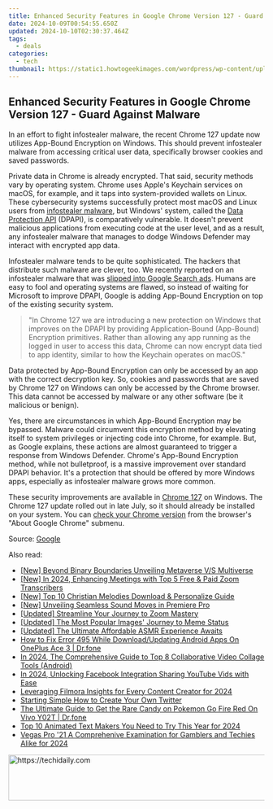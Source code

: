 ```yaml
---
title: Enhanced Security Features in Google Chrome Version 127 - Guard Against Malware
date: 2024-10-09T00:54:55.650Z
updated: 2024-10-10T02:30:37.464Z
tags:
  - deals
categories:
  - tech
thumbnail: https://static1.howtogeekimages.com/wordpress/wp-content/uploads/2024/01/google-chrome-hero.jpg
---
```


## Enhanced Security Features in Google Chrome Version 127 - Guard Against Malware

In an effort to fight infostealer malware, the recent Chrome 127 update now utilizes App-Bound Encryption on Windows. This should prevent infostealer malware from accessing critical user data, specifically browser cookies and saved passwords.

 Private data in Chrome is already encrypted. That said, security methods vary by operating system. Chrome uses Apple's Keychain services on macOS, for example, and it taps into system-provided wallets on Linux. These cybersecurity systems successfully protect most macOS and Linux users from [infostealer malware](https://www.anrdoezrs.net/links/3607085/type/dlg/sid/UUhtgUeUpU2004582/https://www.malwarebytes.com/blog/threats/info-stealers), but Windows' system, called the [Data Protection API](https://en.wikipedia.org/wiki/Data%5FProtection%5FAPI) (DPAPI), is comparatively vulnerable. It doesn't prevent malicious applications from executing code at the user level, and as a result, any infostealer malware that manages to dodge Windows Defender may interact with encrypted app data.

 Infostealer malware tends to be quite sophisticated. The hackers that distribute such malware are clever, too. We recently reported on an infostealer malware that was [slipped into Google Search ads](https://blog-min.techidaily.com/how-to-fix-iphone-12-pro-stuck-at-attempting-data-recovery-loop-stellar-by-stellar-data-recovery-ios-iphone-data-recovery/). Humans are easy to fool and operating systems are flawed, so instead of waiting for Microsoft to improve DPAPI, Google is adding App-Bound Encryption on top of the existing security system.

> "In Chrome 127 we are introducing a new protection on Windows that improves on the DPAPI by providing Application-Bound (App-Bound) Encryption primitives. Rather than allowing any app running as the logged in user to access this data, Chrome can now encrypt data tied to app identity, similar to how the Keychain operates on macOS."

 Data protected by App-Bound Encryption can only be accessed by an app with the correct decryption key. So, cookies and passwords that are saved by Chrome 127 on Windows can only be accessed by the Chrome browser. This data cannot be accessed by malware or any other software (be it malicious or benign).

 Yes, there are circumstances in which App-Bound Encryption may be bypassed. Malware could circumvent this encryption method by elevating itself to system privileges or injecting code into Chrome, for example. But, as Google explains, these actions are almost guaranteed to trigger a response from Windows Defender. Chrome's App-Bound Encryption method, while not bulletproof, is a massive improvement over standard DPAPI behavior. It's a protection that should be offered by more Windows apps, especially as infostealer malware grows more common.

 These security improvements are available in [Chrome 127](https://chromereleases.googleblog.com/) on Windows. The Chrome 127 update rolled out in late July, so it should already be installed on your system. You can [check your Chrome version](https://techtrends.techidaily.com/step-by-step-restoring-functionality-to-a-broken-macbook-pro-keyboard/) from the browser's "About Google Chrome" submenu.

 Source: [Google](https://security.googleblog.com/2024/07/improving-security-of-chrome-cookies-on.html)

<ins class="adsbygoogle"
     style="display:block"
     data-ad-format="autorelaxed"
     data-ad-client="ca-pub-7571918770474297"
     data-ad-slot="1223367746"></ins>

<ins class="adsbygoogle"
     style="display:block"
     data-ad-client="ca-pub-7571918770474297"
     data-ad-slot="8358498916"
     data-ad-format="auto"
     data-full-width-responsive="true"></ins>

<span class="atpl-alsoreadstyle">Also read:</span>
<div><ul>
<li><a href="https://extra-hints.techidaily.com/new-beyond-binary-boundaries-unveiling-metaverse-vs-multiverse/"><u>[New] Beyond Binary Boundaries Unveiling Metaverse V/S Multiverse</u></a></li>
<li><a href="https://video-capture.techidaily.com/new-in-2024-enhancing-meetings-with-top-5-free-and-paid-zoom-transcribers/"><u>[New] In 2024, Enhancing Meetings with Top 5 Free & Paid Zoom Transcribers</u></a></li>
<li><a href="https://some-skills.techidaily.com/new-top-10-christian-melodies-download-and-personalize-guide/"><u>[New] Top 10 Christian Melodies Download & Personalize Guide</u></a></li>
<li><a href="https://some-skills.techidaily.com/new-unveiling-seamless-sound-moves-in-premiere-pro/"><u>[New] Unveiling Seamless Sound Moves in Premiere Pro</u></a></li>
<li><a href="https://some-skills.techidaily.com/updated-streamline-your-journey-to-zoom-mastery/"><u>[Updated] Streamline Your Journey to Zoom Mastery</u></a></li>
<li><a href="https://some-skills.techidaily.com/updated-the-most-popular-images-journey-to-meme-status/"><u>[Updated] The Most Popular Images' Journey to Meme Status</u></a></li>
<li><a href="https://some-skills.techidaily.com/updated-the-ultimate-affordable-asmr-experience-awaits/"><u>[Updated] The Ultimate Affordable ASMR Experience Awaits</u></a></li>
<li><a href="https://change-location.techidaily.com/how-to-fix-error-495-while-downloadupdating-android-apps-on-oneplus-ace-3-drfone-by-drfone-fix-android-problems-fix-android-problems/"><u>How to Fix Error 495 While Download/Updating Android Apps On OnePlus Ace 3 | Dr.fone</u></a></li>
<li><a href="https://some-skills.techidaily.com/in-2024-the-comprehensive-guide-to-top-8-collaborative-video-collage-tools-android/"><u>In 2024, The Comprehensive Guide to Top 8 Collaborative Video Collage Tools (Android)</u></a></li>
<li><a href="https://youtube-web.techidaily.com/24-unlocking-facebook-integration-sharing-youtube-vids-with-ease/"><u>In 2024, Unlocking Facebook Integration Sharing YouTube Vids with Ease</u></a></li>
<li><a href="https://extra-approaches.techidaily.com/leveraging-filmora-insights-for-every-content-creator-for-2024/"><u>Leveraging Filmora Insights for Every Content Creator for 2024</u></a></li>
<li><a href="https://twitter-videos.techidaily.com/starting-simple-how-to-create-your-own-twitter/"><u>Starting Simple How to Create Your Own Twitter</u></a></li>
<li><a href="https://change-location.techidaily.com/the-ultimate-guide-to-get-the-rare-candy-on-pokemon-go-fire-red-on-vivo-y02t-drfone-by-drfone-virtual-android/"><u>The Ultimate Guide to Get the Rare Candy on Pokemon Go Fire Red On Vivo Y02T | Dr.fone</u></a></li>
<li><a href="https://video-content-creator.techidaily.com/top-10-animated-text-makers-you-need-to-try-this-year-for-2024/"><u>Top 10 Animated Text Makers You Need to Try This Year for 2024</u></a></li>
<li><a href="https://some-skills.techidaily.com/vegas-pro-21-a-comprehenive-examination-for-gamblers-and-techies-alike-for-2024/"><u>Vegas Pro '21 A Comprehenive Examination for Gamblers and Techies Alike for 2024</u></a></li>
</ul></div>

<!-- affiliate ads begin -->
<a href="https://appsumo.8odi.net/c/5597632/2144287/7443" target="_top" id="2144287">
  <img src="//a.impactradius-go.com/display-ad/7443-2144287" border="0" alt="https://techidaily.com" width="600" height="90"/>
</a>
<img height="0" width="0" src="https://appsumo.8odi.net/i/5597632/2144287/7443" style="position:absolute;visibility:hidden;" border="0" />
<!-- affiliate ads end -->

